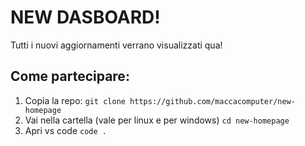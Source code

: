 # NEW DASBOARD!
Tutti i nuovi aggiornamenti verrano visualizzati qua!
## Come partecipare:
1. Copia la repo:
`git clone https://github.com/maccacomputer/new-homepage`
2. Vai nella cartella (vale per linux e per windows)
`cd new-homepage`
3. Apri vs code
`code .`
